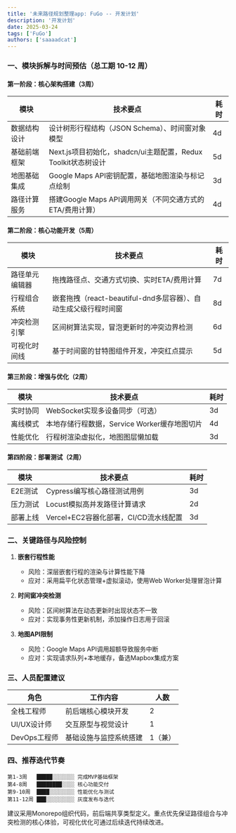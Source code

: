 ```yaml
---
title: '未来路径规划整理app: FuGo -- 开发计划'
description: '开发计划'
date: 2025-03-24
tags: ['FuGo']
authors: ['saaaadcat']
---
```


### 一、模块拆解与时间预估（总工期 10-12 周）

#### 第一阶段：核心架构搭建（3周）

| 模块               | 技术要点                                                                 | 耗时 |
|--------------------|--------------------------------------------------------------------------|------|
| 数据结构设计       | 设计树形行程结构（JSON Schema）、时间窗对象模型                          | 4d   |
| 基础前端框架       | Next.js项目初始化，shadcn/ui主题配置，Redux Toolkit状态树设计            | 5d   |
| 地图基础集成       | Google Maps API密钥配置，基础地图渲染与标记点绘制                        | 3d   |
| 路径计算服务       | 搭建Google Maps API调用网关（不同交通方式的ETA/费用计算）                | 4d   |

#### 第二阶段：核心功能开发（5周）

| 模块               | 技术要点                                                                 | 耗时 |
|--------------------|--------------------------------------------------------------------------|------|
| 路径单元编辑器     | 拖拽路径点、交通方式切换、实时ETA/费用计算                               | 7d   |
| 行程组合系统       | 嵌套拖拽（react-beautiful-dnd多层容器）、自动生成父级行程时间窗          | 8d   |
| 冲突检测引擎       | 区间树算法实现，冒泡更新时的冲突边界检测                                 | 6d   |
| 可视化时间线       | 基于时间窗的甘特图组件开发，冲突红点提示                                 | 5d   |

#### 第三阶段：增强与优化（2周）

| 模块               | 技术要点                                                                 | 耗时 |
|--------------------|--------------------------------------------------------------------------|------|
| 实时协同           | WebSocket实现多设备同步（可选）                                          | 3d   |
| 离线模式           | 本地存储行程数据，Service Worker缓存地图切片                             | 4d   |
| 性能优化           | 行程树渲染虚拟化，地图图层懒加载                                         | 3d   |

#### 第四阶段：部署测试（2周）

| 模块               | 技术要点                                                                 | 耗时 |
|--------------------|--------------------------------------------------------------------------|------|
| E2E测试            | Cypress编写核心路径测试用例                                              | 3d   |
| 压力测试           | Locust模拟高并发路径计算请求                                             | 2d   |
| 部署上线           | Vercel+EC2容器化部署，CI/CD流水线配置                                    | 3d   |

### 二、关键路径与风险控制

1. **嵌套行程性能**
   - 风险：深层嵌套行程的渲染与计算性能下降
   - 应对：采用扁平化状态管理+虚拟滚动，使用Web Worker处理冒泡计算

2. **时间窗冲突检测**
   - 风险：区间树算法在动态更新时出现状态不一致
   - 应对：实现事务性更新机制，添加操作日志用于回滚

3. **地图API限制**
   - 风险：Google Maps API调用超额导致服务中断
   - 应对：实现请求队列+本地缓存，备选Mapbox集成方案

### 三、人员配置建议

| 角色               | 工作内容                                                                 | 人数 |
|--------------------|--------------------------------------------------------------------------|------|
| 全栈工程师         | 前后端核心模块开发                                                       | 2    |
| UI/UX设计师        | 交互原型与视觉设计                                                       | 1    |
| DevOps工程师       | 基础设施与监控系统搭建                                                   | 1（兼）|

### 四、推荐迭代节奏

```
第1-3周   █████░░░░░░░ 完成MVP基础框架
第4-8周   ████████░░░░ 核心功能交付
第9-10周  ████░░░░░░░░ 性能优化与测试
第11-12周 ███░░░░░░░░░ 灰度发布与迭代
```

建议采用Monorepo组织代码，前后端共享类型定义。重点优先保证路径组合与冲突检测的核心体验，可视化优化可通过后续迭代持续改进。
